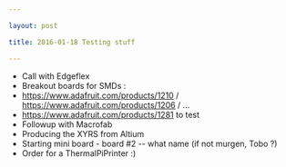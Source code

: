 ```yaml
---

layout: post

title: 2016-01-18 Testing stuff

---
```



-   Call with Edgeflex
-   Breakout boards for SMDs :
-   https://www.adafruit.com/products/1210 /
    https://www.adafruit.com/products/1206 / ...
-   https://www.adafruit.com/products/1281 to test
-   Followup with Macrofab
-   Producing the XYRS from Altium
-   Starting mini board - board \#2 -- what name (if not murgen, Tobo ?)
-   Order for a ThermalPiPrinter :)

